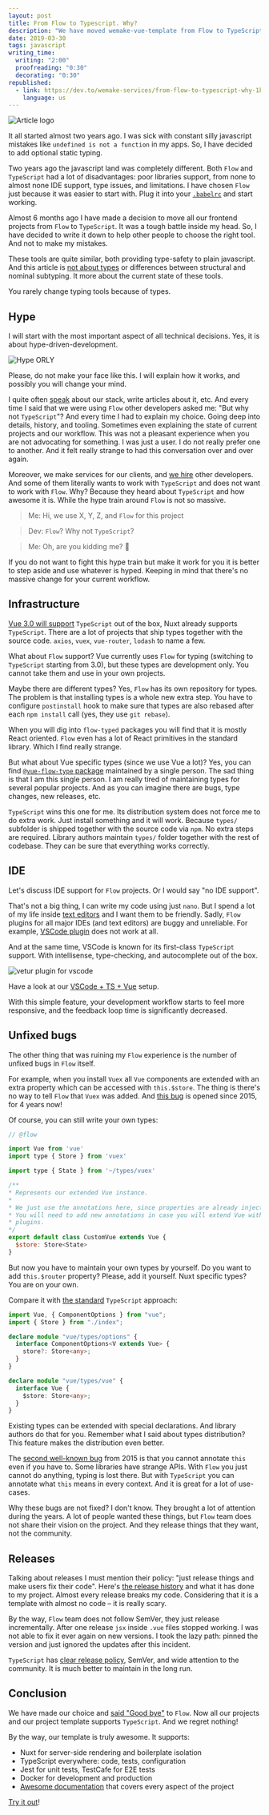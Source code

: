 ```yaml
---
layout: post
title: From Flow to Typescript. Why?
description: "We have moved wemake-vue-template from Flow to TypeScript. Everyone, jump on the hype train!"
date: 2019-03-30
tags: javascript
writing_time:
  writing: "2:00"
  proofreading: "0:30"
  decorating: "0:30"
republished:
  - link: https://dev.to/wemake-services/from-flow-to-typescript-why-1k7m
    language: us
---
```


![Article logo](https://thepracticaldev.s3.amazonaws.com/i/xkai9z2i7pgsu2jktkdf.png)

It all started almost two years ago. I was sick with constant silly javascript mistakes like `undefined is not a function` in my apps. So, I have decided to add optional static typing.

Two years ago the javascript land was completely different. Both `Flow` and `TypeScript` had a lot of disadvantages: poor libraries support, from none to almost none IDE support, type issues, and limitations. I have chosen `Flow` just because it was easier to start with. Plug it into your [`.babelrc`](https://github.com/wemake-services/wemake-vue-template/blob/9dc664c36f30c610ee5bdaecfb586968a3ed57bf/template/.babelrc#L8) and start working.

Almost 6 months ago I have made a decision to move all our frontend projects from `Flow` to `TypeScript`. It was a tough battle inside my head. So, I have decided to write it down to help other people to choose the right tool. And not to make my mistakes.

These tools are quite similar, both providing type-safety to plain javascript. And this article is [not about types](https://github.com/niieani/typescript-vs-flowtype) or differences between structural and nominal subtyping. It more about the current state of these tools.

You rarely change typing tools because of types.

## Hype

I will start with the most important aspect of all technical decisions. Yes, it is about hype-driven-development.

![Hype ORLY](https://thepracticaldev.s3.amazonaws.com/i/8lx11zrlckdw8vltbv8j.jpeg)

Please, do not make your face like this. I will explain how it works, and possibly you will change your mind.

I quite often [speak](https://sobolevn.me/talks/) about our stack, write articles about it, etc. And every time I said that we were using `Flow` other developers asked me: "But why not `TypeScript`"? And every time I had to explain my choice. Going deep into details, history, and tooling. Sometimes even explaining the state of current projects and our workflow. This was not a pleasant experience when you are not advocating for something. I was just a user. I do not really prefer one to another. And it felt really strange to had this conversation over and over again.

Moreover, we make services for our clients, and [we hire](https://wemake.services/meta/rsdp/job-application/) other developers. And some of them literally wants to work with `TypeScript` and does not want to work with `Flow`. Why? Because they heard about `TypeScript` and how awesome it is. While the hype train around `Flow` is not so massive.

> Me: Hi, we use X, Y, Z, and `Flow` for this project

> Dev: `Flow`? Why not `TypeScript`?

> Me: Oh, are you kidding me? :facepalm:

If you do not want to fight this hype train but make it work for you it is better to step aside and use whatever is hyped. Keeping in mind that there's no massive change for your current workflow.

## Infrastructure

[Vue 3.0 will support](https://medium.com/the-vue-point/plans-for-the-next-iteration-of-vue-js-777ffea6fabf) `TypeScript` out of the box, Nuxt already supports `TypeScript`. There are a lot of projects that ship types together with the source code. `axios`, `vuex`, `vue-router`, `lodash` to name a few.

What about `Flow` support? Vue currently uses `Flow` for typing (switching to `TypeScript` starting from 3.0), but these types are development only. You cannot take them and use in your own projects.

Maybe there are different types? Yes, `Flow` has its own repository for types. The problem is that installing types is a whole new extra step. You have to configure `postinstall` hook to make sure that types are also rebased after each `npm install` call (yes, they use `git rebase`).

When you will dig into `flow-typed` packages you will find that it is mostly React oriented. `Flow` even has a lot of React primitives in the standard library. Which I find really strange.

But what about Vue specific types (since we use Vue a lot)? Yes, you can find [`@vue-flow-type` package](https://github.com/sobolevn/vue-flow-typed) maintained by a single person. The sad thing is that I am this single person. I am really tired of maintaining types for several popular projects. And as you can imagine there are bugs, type changes, new releases, etc.

`TypeScript` wins this one for me. Its distribution system does not force me to do extra work. Just install something and it will work. Because `types/` subfolder is shipped together with the source code via `npm`. No extra steps are required. Library authors maintain `types/` folder together with the rest of codebase. They can be sure that everything works correctly.

## IDE

Let's discuss IDE support for `Flow` projects. Or I would say "no IDE support".

That's not a big thing, I can write my code using just `nano`. But I spend a lot of my life inside [text editors](https://github.com/sobolevn/dotfiles) and I want them to be friendly. Sadly, `Flow` plugins for all major IDEs (and text editors) are buggy and unreliable. For example, [VSCode plugin](https://github.com/flowtype/flow-for-vscode) does not work at all.

And at the same time, VSCode is known for its first-class `TypeScript` support. With intellisense, type-checking, and autocomplete out of the box.

![vetur plugin for vscode](https://cloud.githubusercontent.com/assets/4033249/25200022/ea76fef4-251a-11e7-9e18-348b76b97424.png)

Have a look at our [VSCode + TS + Vue](https://github.com/wemake-services/wemake-vue-template/blob/master/template/.vscode/settings.json) setup.

With this simple feature, your development workflow starts to feel more responsive, and the feedback loop time is significantly decreased.

## Unfixed bugs

The other thing that was ruining my `Flow` experience is the number of unfixed bugs in `Flow` itself.

For example, when you install `Vuex` all `Vue` components are extended with an extra property which can be accessed with `this.$store`. The thing is there's no way to tell `Flow` that `Vuex` was added. And [this bug](https://github.com/facebook/flow/issues/396) is opened since 2015, for 4 years now!

Of course, you can still write your own types:

```js
// @flow

import Vue from 'vue'
import type { Store } from 'vuex'

import type { State } from '~/types/vuex'

/**
* Represents our extended Vue instance.
*
* We just use the annotations here, since properties are already injected.
* You will need to add new annotations in case you will extend Vue with new
* plugins.
*/
export default class CustomVue extends Vue {
  $store: Store<State>
}
```

But now you have to maintain your own types by yourself. Do you want to add `this.$router` property? Please, add it yourself. Nuxt specific types? You are on your own.

Compare it with [the standard](https://github.com/vuejs/vuex/blob/dev/types/vue.d.ts) `TypeScript` approach:

```typescript
import Vue, { ComponentOptions } from "vue";
import { Store } from "./index";

declare module "vue/types/options" {
  interface ComponentOptions<V extends Vue> {
    store?: Store<any>;
  }
}

declare module "vue/types/vue" {
  interface Vue {
    $store: Store<any>;
  }
}
```

Existing types can be extended with special declarations. And library authors do that for you. Remember what I said about types distribution? This feature makes the distribution even better.

The [second well-known bug](https://github.com/facebook/flow/issues/452) from 2015 is that you cannot annotate `this` even if you have to. Some libraries have strange APIs. With `Flow` you just cannot do anything, typing is lost there. But with `TypeScript` you can annotate what `this` means in every context. And it is great for a lot of use-cases.

Why these bugs are not fixed? I don't know. They brought a lot of attention during the years. A lot of people wanted these things, but `Flow` team does not share their vision on the project. And they release things that they want, not the community.

## Releases

Talking about releases I must mention their policy: "just release things and make users fix their code". Here's [the release history](https://github.com/wemake-services/wemake-vue-template/pulls?utf8=%E2%9C%93&q=is%3Apr+flow-bin) and what it has done to my project. Almost every release breaks my code. Considering that it is a template with almost no code – it is really scary.

By the way, `Flow` team does not follow SemVer, they just release incrementally. After one release `jsx` inside `.vue` files stopped working. I was not able to fix it ever again on new versions. I took the lazy path: pinned the version and just ignored the updates after this incident.

`TypeScript` has [clear release policy](https://github.com/Microsoft/TypeScript/wiki/Roadmap), SemVer, and wide attention to the community. It is much better to maintain in the long run.

## Conclusion

We have made our choice and [said "Good bye"](https://github.com/wemake-services/wemake-vue-template/releases/tag/end-of-flow) to `Flow`. Now all our projects and our project template supports `TypeScript`. And we regret nothing!

By the way, our template is truly awesome. It supports:

- Nuxt for server-side rendering and boilerplate isolation
- TypeScript everywhere: code, tests, configuration
- Jest for unit tests, TestCafe for E2E tests
- Docker for development and production
- [Awesome documentation](https://wemake-services.gitbook.io/wemake-vue-template/) that covers every aspect of the project

[Try it out](https://github.com/wemake-services/wemake-vue-template)!
